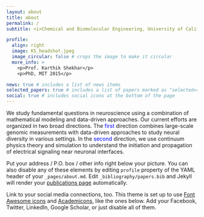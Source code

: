 ```yaml
---
layout: about
title: about
permalink: /
subtitle: <i>Chemical and Biomolecular Engineering, University of California Berkeley</i>

profile:
  align: right
  image: KS_headshot.jpeg
  image_circular: false # crops the image to make it circular
  more_info: >
    <p>Prof. Karthik Shekhar</p>
    <p>PhD, MIT 2015</p>

news: true # includes a list of news items
selected_papers: true # includes a list of papers marked as "selected={true}"
social: true # includes social icons at the bottom of the page
---
```

We study fundamental questions in neuroscience using a combination of mathematical modeling and data-driven approaches. Our current efforts are organized in two broad directions. The <span style="color:blue">first</span> direction combines large-scale genomic measurements with data-driven approaches to study neural diversity in various settings. In the <span style="color:blue">second</span> direction, we use continuum physics theory and simulation to understand the initiation and propagation of electrical signaling near neuronal interfaces.

Put your address / P.O. box / other info right below your picture. You can also disable any of these elements by editing `profile` property of the YAML header of your `_pages/about.md`. Edit `_bibliography/papers.bib` and Jekyll will render your [publications page](/al-folio/publications/) automatically.

Link to your social media connections, too. This theme is set up to use [Font Awesome icons](https://fontawesome.com/) and [Academicons](https://jpswalsh.github.io/academicons/), like the ones below. Add your Facebook, Twitter, LinkedIn, Google Scholar, or just disable all of them.
